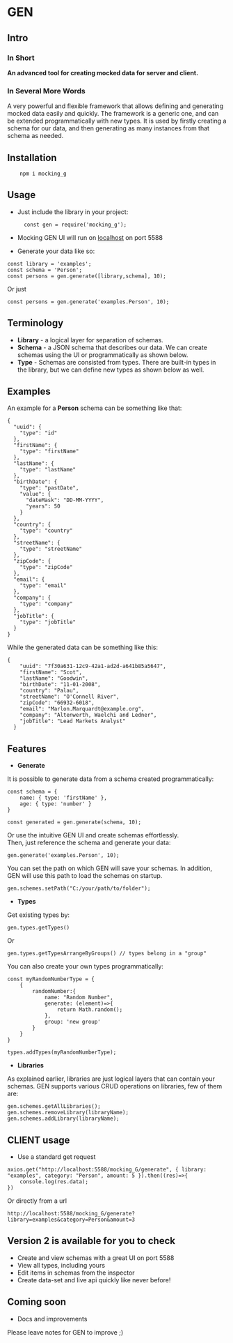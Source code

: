 # GEN

## Intro

### In Short
<b>An advanced tool for creating mocked data for server and client.</b>

### In Several More Words

A very powerful and flexible framework that allows defining and generating mocked data easily and quickly. The framework is a generic one, and can be extended programmatically with new types. It is used by firstly creating a schema for our data, and then generating as many instances from that schema as needed.

## Installation

        npm i mocking_g

## Usage

- Just include the library in your project:

        const gen = require('mocking_g');

- Mocking GEN UI will run on [localhost](http://localhost:5588/mocking_G) on port 5588

- Generate your data like so:
```
const library = 'examples';
const schema = 'Person';
const persons = gen.generate([library,schema], 10);
```
Or just
```
const persons = gen.generate('examples.Person', 10);
```

## Terminology

* <b>Library</b> - a logical layer for separation of schemas.
* <b>Schema</b> - a JSON schema that describes our data. We can create schemas using the UI or programmatically as shown below.
* <b>Type</b> - Schemas are consisted from types. There are built-in types in the library, but we can define new types as shown below as well.

## Examples

An example for a <b>Person</b> schema can be something like that: 

```
{
  "uuid": {
    "type": "id"
  },
  "firstName": {
    "type": "firstName"
  },
  "lastName": {
    "type": "lastName"
  },
  "birthDate": {
    "type": "pastDate",
    "value": {
      "dateMask": "DD-MM-YYYY",
      "years": 50
    }
  },
  "country": {
    "type": "country"
  },
  "streetName": {
    "type": "streetName"
  },
  "zipCode": {
    "type": "zipCode"
  },
  "email": {
    "type": "email"
  },
  "company": {
    "type": "company"
  },
  "jobTitle": {
    "type": "jobTitle"
  }
}
```

While the generated data can be something like this: 

```
{
    "uuid": "7f30a631-12c9-42a1-ad2d-a641b85a5647",
    "firstName": "Scot",
    "lastName": "Goodwin",
    "birthDate": "11-01-2008",
    "country": "Palau",
    "streetName": "O'Connell River",
    "zipCode": "66932-6018",
    "email": "Marlon.Marquardt@example.org",
    "company": "Altenwerth, Waelchi and Ledner",
    "jobTitle": "Lead Markets Analyst"
  }
```

## Features

* <b>Generate</b><br>

It is possible to generate data from a schema created programmatically:
```
const schema = {
    name: { type: 'firstName' },
    age: { type: 'number' }
}

const generated = gen.generate(schema, 10);
```
Or use the intuitive GEN UI and create schemas effortlessly.<br>
Then, just reference the schema and generate your data:
```
gen.generate('examples.Person', 10);
```
You can set the path on which GEN will save your schemas.
In addition, GEN will use this path to load the schemas on startup.
```
gen.schemes.setPath("C:/your/path/to/folder");

```

* <b>Types</b><br>

Get existing types by:
```
gen.types.getTypes()
```
Or
```
gen.types.getTypesArrangeByGroups() // types belong in a "group"
```
You can also create your own types programmatically:
```
const myRandomNumberType = {
    {
        randomNumber:{
            name: "Random Number",
            generate: (element)=>{
                return Math.random();
            },
            group: 'new group'
        }
    }
}

types.addTypes(myRandomNumberType);
```

* <b>Libraries</b><br>

As explained earlier, libraries are just logical layers that can contain your schemas. GEN supports various CRUD operations on libraries, few of them are: 

```
gen.schemes.getAllLibraries();
gen.schemes.removeLibrary(libraryName);
gen.schemes.addLibrary(libraryName);
```

## CLIENT usage

- Use a standard get request

```
axios.get("http://localhost:5588/mocking_G/generate", { library: "examples", category: "Person", amount: 5 }).then((res)=>{
    console.log(res.data);
})

```

Or directly from a url

```
http://localhost:5588/mocking_G/generate?library=examples&category=Person&amount=3
```

## Version 2 is available for you to check

- Create and view schemas with a great UI on port 5588
- View all types, including yours
- Edit items in schemas from the inspector
- Create data-set and live api quickly like never before!

## Coming soon

- Docs and improvements 
 
Please leave notes for GEN to improve ;)
